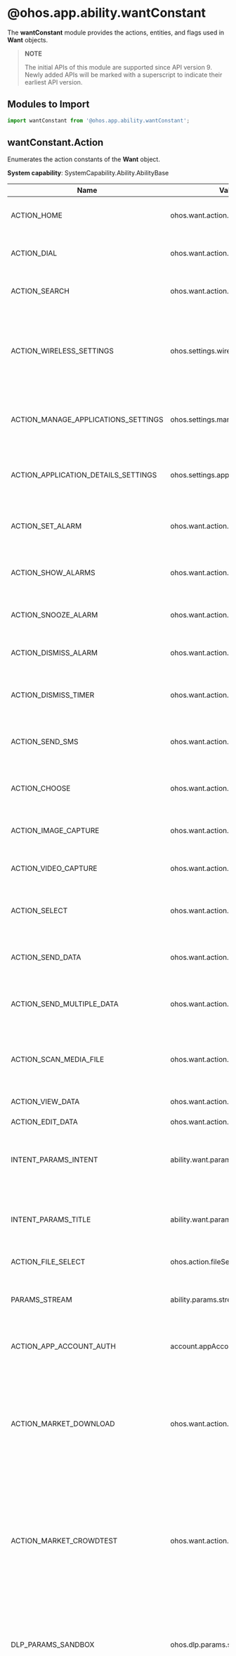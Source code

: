 # @ohos.app.ability.wantConstant

The **wantConstant** module provides the actions, entities, and flags used in **Want** objects.

> **NOTE**
> 
> The initial APIs of this module are supported since API version 9. Newly added APIs will be marked with a superscript to indicate their earliest API version.

## Modules to Import

```js
import wantConstant from '@ohos.app.ability.wantConstant';
```

## wantConstant.Action

Enumerates the action constants of the **Want** object.

**System capability**: SystemCapability.Ability.AbilityBase

| Name     | Value         | Description    |
| ------------ | ------------------ | ---------------------- |
| ACTION_HOME                                 | ohos.want.action.home                    | Action of returning to the home page.                                       |
| ACTION_DIAL                                 | ohos.want.action.dial                    | Action of launching the numeric keypad.                          |
| ACTION_SEARCH                               | ohos.want.action.search                  | Action of launching the search function.                                |
| ACTION_WIRELESS_SETTINGS                    | ohos.settings.wireless                   | Action of launching the UI that provides wireless network settings, for example, Wi-Fi options.   |
| ACTION_MANAGE_APPLICATIONS_SETTINGS         | ohos.settings.manage.applications        | Action of launching the UI for managing installed applications.                 |
| ACTION_APPLICATION_DETAILS_SETTINGS         | ohos.settings.application.details        | Action of launching the UI that displays the details of an application.            |
| ACTION_SET_ALARM                            | ohos.want.action.setAlarm                | Action of launching the UI for setting the alarm clock.                         |
| ACTION_SHOW_ALARMS                          | ohos.want.action.showAlarms              | Action of launching the UI that displays all alarms.                    |
| ACTION_SNOOZE_ALARM                         | ohos.want.action.snoozeAlarm             | Action of launching the UI for snoozing an alarm.                      |
| ACTION_DISMISS_ALARM                        | ohos.want.action.dismissAlarm            | Action of launching the UI for deleting an alarm.                            |
| ACTION_DISMISS_TIMER                        | ohos.want.action.dismissTimer            | Action of launching the UI for dismissing a timer.                          |
|  ACTION_SEND_SMS                            | ohos.want.action.sendSms                 | Action of launching the UI for sending an SMS message.                             |
| ACTION_CHOOSE                               | ohos.want.action.choose                  | Action of launching the UI for opening a contact or picture.                     |
| ACTION_IMAGE_CAPTURE           | ohos.want.action.imageCapture            | Action of launching the UI for photographing.                                  |
| ACTION_VIDEO_CAPTURE           | ohos.want.action.videoCapture            | Action of launching the UI for shooting a video.                            |
| ACTION_SELECT                               | ohos.want.action.select                  | Action of launching the UI for application selection.                            |
| ACTION_SEND_DATA                            | ohos.want.action.sendData                | Action of launching the UI for sending a single data record.                                 |
| ACTION_SEND_MULTIPLE_DATA                   | ohos.want.action.sendMultipleData        | Action of launching the UI for sending multiple data records.                                 |
| ACTION_SCAN_MEDIA_FILE                      | ohos.want.action.scanMediaFile           | Action of requesting a media scanner to scan a file and add the file to the media library.         |
| ACTION_VIEW_DATA                            | ohos.want.action.viewData                | Action of viewing data.                                         |
|  ACTION_EDIT_DATA                           | ohos.want.action.editData                | Action of editing data.                                          |
|  INTENT_PARAMS_INTENT                       | ability.want.params.INTENT               | Action of displaying selection options with an action selector.                            |
|  INTENT_PARAMS_TITLE                        | ability.want.params.TITLE                | Title of the character sequence dialog box used with the action selector.               |
|  ACTION_FILE_SELECT            | ohos.action.fileSelect                   | Action of selecting a file.                                         |
|  PARAMS_STREAM                 | ability.params.stream                    | URI of the data stream associated with the target when the data is sent.                         |                                     |
|  ACTION_APP_ACCOUNT_AUTH      | account.appAccount.action.auth     | Action of providing the authentication service.                                     |
|  ACTION_MARKET_DOWNLOAD    | ohos.want.action.marketDownload     | Action of downloading an application from the application market.<br>**System API**: This is a system API and cannot be called by third-party applications. |
|  ACTION_MARKET_CROWDTEST    | ohos.want.action.marketCrowdTest     | Action of crowdtesting an application from the application market.<br>**System API**: This is a system API and cannot be called by third-party applications. |
|   DLP_PARAMS_SANDBOX    |ohos.dlp.params.sandbox  | Action of obtaining the sandbox flag.<br>**System API**: This is a system API and cannot be called by third-party applications. |
|   DLP_PARAMS_BUNDLE_NAME    |ohos.dlp.params.bundleName  |Action of obtaining the DLP bundle name.<br>**System API**: This is a system API and cannot be called by third-party applications. |
|   DLP_PARAMS_MODULE_NAME    |ohos.dlp.params.moduleName      |Action of obtaining the DLP module name.<br>**System API**: This is a system API and cannot be called by third-party applications. |
|   DLP_PARAMS_ABILITY_NAME   |ohos.dlp.params.abilityName      |Action of obtaining the DLP ability name.<br>**System API**: This is a system API and cannot be called by third-party applications. |
|   DLP_PARAMS_INDEX    |ohos.dlp.params.index      |Action of obtaining the DLP index.<br>**System API**: This is a system API and cannot be called by third-party applications. |

## wantConstant.Entity

Enumerates the entity constants of the **Want** object.

**System capability**: SystemCapability.Ability.AbilityBase

| Name     | Value         | Description    |
| ------------ | ------------------ | ---------------------- |
| ENTITY_DEFAULT                             | entity.system.default                    | Default entity. The default entity is used if no entity is specified.       |
| ENTITY_HOME                                | entity.system.home                       | Home screen entity.                                   |
| ENTITY_VOICE                               | entity.system.voice                      | Voice interaction entity.                                 |
| ENTITY_BROWSABLE                           | entity.system.browsable                  | Browser type entity.                                   |
| ENTITY_VIDEO                               | entity.system.video                      | Video type entity.                                     |


## wantConstant.Flags

Describes flags.

**System capability**: SystemCapability.Ability.AbilityBase

| Name                                | Value      | Description                                                        |
| ------------------------------------ | ---------- | ------------------------------------------------------------ |
| FLAG_AUTH_READ_URI_PERMISSION        | 0x00000001 | Indicates the permission to read the URI.                                 |
| FLAG_AUTH_WRITE_URI_PERMISSION       | 0x00000002 | Indicates the permission to write data to the URI.                                 |
| FLAG_ABILITY_FORWARD_RESULT          | 0x00000004 | Returns the result to the ability.                                          |
| FLAG_ABILITY_CONTINUATION            | 0x00000008 | Indicates whether the ability on the local device can be continued on a remote device.                  |
| FLAG_NOT_OHOS_COMPONENT              | 0x00000010 | Indicates that a component does not belong to OHOS.                                        |
| FLAG_ABILITY_FORM_ENABLED            | 0x00000020 | Indicates that an ability is enabled.                                         |
| FLAG_AUTH_PERSISTABLE_URI_PERMISSION | 0x00000040 | Indicates the permission to make the URI persistent.<br>**System API**: This is a system API and cannot be called by third-party applications. |
| FLAG_AUTH_PREFIX_URI_PERMISSION      | 0x00000080 | Indicates the permission to verify URIs by prefix matching.<br>**System API**: This is a system API and cannot be called by third-party applications.|
| FLAG_ABILITYSLICE_MULTI_DEVICE       | 0x00000100 | Supports cross-device startup in a distributed scheduler.                              |
| FLAG_START_FOREGROUND_ABILITY        | 0x00000200 | Indicates that the Service ability is started regardless of whether the host application has been started.        |
| FLAG_ABILITY_CONTINUATION_REVERSIBLE | 0x00000400 | Indicates that ability continuation is reversible.<br>**System API**: This is a system API and cannot be called by third-party applications.     |
| FLAG_INSTALL_ON_DEMAND               | 0x00000800 | Indicates that the specific ability will be installed if it has not been installed.                             |
| FLAG_INSTALL_WITH_BACKGROUND_MODE    | 0x80000000 | Indicates that the specific ability will be installed in the background if it has not been installed.                             |
| FLAG_ABILITY_CLEAR_MISSION           | 0x00008000 | Clears other operation missions. This flag can be set for the **Want** object in the **startAbility** API passed to [ohos.app.Context](js-apis-ability-context.md) and must be used together with **flag_ABILITY_NEW_MISSION**.|
| FLAG_ABILITY_NEW_MISSION             | 0x10000000 | Indicates the operation of creating a mission on the history mission stack.                              |
| FLAG_ABILITY_MISSION_TOP             | 0x20000000 | Starts the mission on the top of the existing mission stack; creates an ability instance if no mission exists.|
